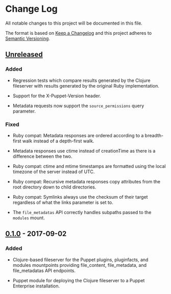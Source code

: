 # Change Log
All notable changes to this project will be documented in this file.

The format is based on [Keep a Changelog](http://keepachangelog.com/)
and this project adheres to [Semantic Versioning](http://semver.org/).


## [Unreleased]
### Added

  - Regression tests which compare results generated by the Clojure
    fileserver with results generated by the original Ruby implementation.

  - Support for the X-Puppet-Version header.

  - Metadata requests now support the `source_permissions` query parameter.

### Fixed

  - Ruby compat: Metadata responses are ordered according to a breadth-first
    walk instead of a depth-first walk.

  - Metadata responses use ctime instead of creationTime as there is
    a difference between the two.

  - Ruby compat: ctime and mtime timestamps are formatted using the
    local timezone of the server instead of UTC.

  - Ruby compat: Recursive metadata responses copy attributes from the
    root directory down to child directories.

  - Ruby compat: Symlinks always use the checksum of their target
    regardless of what the links parameter is set to.

  - The `file_metadatas` API correctly handles subpaths passed to the
    `modules` mount.


## [0.1.0] - 2017-09-02
### Added

  - Clojure-based fileserver for the Puppet plugins, pluginfacts, and
    modules mountpoints providing file_content, file_metadata, and
    file_metadatas API endpoints.

  - Puppet module for deploying the Clojure fileserver to a
    Puppet Enterprise installation.


[Unreleased]: https://github.com/Sharpie/puppetserver-clj-file-server/compare/0.1.0...HEAD
[0.1.0]: https://github.com/Sharpie/puppetserver-clj-file-server/compare/af3604d...0.1.0
